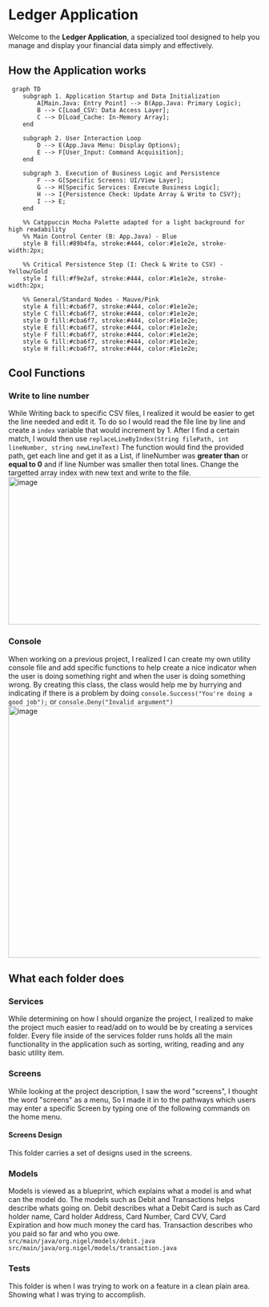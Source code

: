 # Ledger Application
Welcome to the **Ledger Application**, a specialized tool designed to help you manage and display your financial data simply and effectively.

## How the Application works
```mermaid
 graph TD
    subgraph 1. Application Startup and Data Initialization
        A[Main.Java: Entry Point] --> B(App.Java: Primary Logic);
        B --> C[Load_CSV: Data Access Layer];
        C --> D[Load_Cache: In-Memory Array];
    end

    subgraph 2. User Interaction Loop
        D --> E(App.Java Menu: Display Options);
        E --> F[User_Input: Command Acquisition];
    end

    subgraph 3. Execution of Business Logic and Persistence
        F --> G[Specific Screens: UI/View Layer];
        G --> H[Specific Services: Execute Business Logic];
        H --> I{Persistence Check: Update Array & Write to CSV?};
        I --> E;
    end

    %% Catppuccin Mocha Palette adapted for a light background for high readability
    %% Main Control Center (B: App.Java) - Blue
    style B fill:#89b4fa, stroke:#444, color:#1e1e2e, stroke-width:2px;
    
    %% Critical Persistence Step (I: Check & Write to CSV) - Yellow/Gold
    style I fill:#f9e2af, stroke:#444, color:#1e1e2e, stroke-width:2px;

    %% General/Standard Nodes - Mauve/Pink
    style A fill:#cba6f7, stroke:#444, color:#1e1e2e;
    style C fill:#cba6f7, stroke:#444, color:#1e1e2e;
    style D fill:#cba6f7, stroke:#444, color:#1e1e2e;
    style E fill:#cba6f7, stroke:#444, color:#1e1e2e;
    style F fill:#cba6f7, stroke:#444, color:#1e1e2e;
    style G fill:#cba6f7, stroke:#444, color:#1e1e2e;
    style H fill:#cba6f7, stroke:#444, color:#1e1e2e;
```

## Cool Functions

### Write to line number
While Writing back to specific CSV files, I realized it would be easier to get the line needed and edit it.
To do so I would read the file line by line and create a ``index`` variable that would increment by 1.
After I find a certain match, I would then use ``replaceLineByIndex(String filePath, int lineNumber, string newLineText)``
The function would find the provided path, get each line and get it as a List, if lineNumber was **greater than** or **equal to 0** and if line Number was smaller then total lines.
Change the targetted array index with new text and write to the file.
<img width="744" height="295" alt="image" src="https://github.com/user-attachments/assets/e0f59af5-3f7b-4742-b0a2-ee515c288b65" />


###  Console
When working on a previous project, I realized I can create my own utility console file and add specific functions to help create a nice indicator when
the user is doing something right and when the user is doing something wrong.
By creating this class, the class would help me by hurrying and indicating if there is a problem by doing
``console.Success("You're doing a good job");``
or
``console.Deny("Invalid argument")``
<img width="677" height="503" alt="image" src="https://github.com/user-attachments/assets/62915ba8-a1bc-473c-9f08-eb6c394b30fc" />

    

## What each folder does
### Services
While determining on how I should organize the project, I realized to make the project much easier to read/add on to would be by creating a services folder.
Every file inside of the services folder runs holds all the main functionality in the application such as sorting, writing, reading and any basic utility item.
### Screens
While looking at the project description, I saw the word "screens", I thought the word "screens" as a menu, So I made it in to the pathways which users may enter
a specific Screen by typing one of the following commands on the home menu.
#### Screens Design
This folder carries a set of designs used in the screens.
### Models
Models is viewed as a blueprint, which explains what a model is and what can the model do. The models such as Debit and Transactions helps describe whats going on.
Debit describes what a Debit Card is such as Card holder name, Card holder Address, Card Number, Card CVV, Card Expiration and how much money the card has.
Transaction describes who you paid so far and who you owe.
``src/main/java/org.nigel/models/debit.java``
``src/main/java/org.nigel/models/transaction.java``
### Tests
This folder is when I was trying to work on a feature in a clean plain area. Showing what I was trying to accomplish.
    
